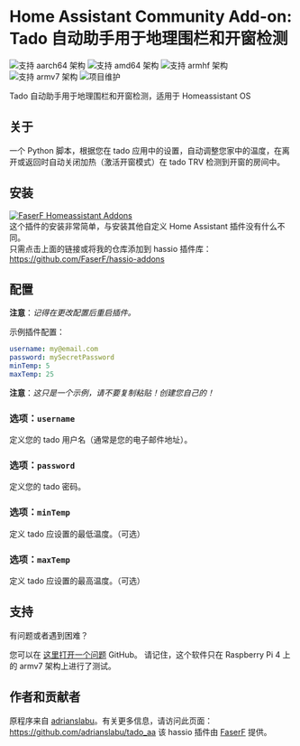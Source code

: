 # Home Assistant Community Add-on: Tado 自动助手用于地理围栏和开窗检测
![支持 aarch64 架构][aarch64-shield] ![支持 amd64 架构][amd64-shield] ![支持 armhf 架构][armhf-shield] ![支持 armv7 架构][armv7-shield]
![项目维护][maintenance-shield]

Tado 自动助手用于地理围栏和开窗检测，适用于 Homeassistant OS

## 关于

一个 Python 脚本，根据您在 tado 应用中的设置，自动调整您家中的温度，在离开或返回时自动关闭加热（激活开窗模式）在 tado TRV 检测到开窗的房间中。

## 安装

[![FaserF Homeassistant Addons](https://my.home-assistant.io/badges/supervisor_add_addon_repository.svg)](https://my.home-assistant.io/redirect/supervisor_add_addon_repository/?repository_url=https%3A%2F%2Fgithub.com%2FFaserF%2Fhassio-addons)
<br />
这个插件的安装非常简单，与安装其他自定义 Home Assistant 插件没有什么不同。<br />
只需点击上面的链接或将我的仓库添加到 hassio 插件库：<https://github.com/FaserF/hassio-addons>

## 配置

**注意**：_记得在更改配置后重启插件。_

示例插件配置：

```yaml
username: my@email.com
password: mySecretPassword
minTemp: 5
maxTemp: 25
```

**注意**：_这只是一个示例，请不要复制粘贴！创建您自己的！_

### 选项：`username`

定义您的 tado 用户名（通常是您的电子邮件地址）。

### 选项：`password`

定义您的 tado 密码。

### 选项：`minTemp`

定义 tado 应设置的最低温度。（可选）

### 选项：`maxTemp`

定义 tado 应设置的最高温度。（可选）

## 支持

有问题或者遇到困难？

您可以在 [这里打开一个问题][issue] GitHub。
请记住，这个软件只在 Raspberry Pi 4 上的 armv7 架构上进行了测试。

## 作者和贡献者

原程序来自 [adrianslabu]。有关更多信息，请访问此页面：<https://github.com/adrianslabu/tado_aa>
该 hassio 插件由 [FaserF] 提供。

[maintenance-shield]: https://img.shields.io/maintenance/yes/2024.svg
[aarch64-shield]: https://img.shields.io/badge/aarch64-yes-green.svg
[amd64-shield]: https://img.shields.io/badge/amd64-yes-green.svg
[armhf-shield]: https://img.shields.io/badge/armhf-yes-green.svg
[armv7-shield]: https://img.shields.io/badge/armv7-yes-green.svg
[FaserF]: https://github.com/FaserF/
[issue]: https://github.com/FaserF/hassio-addons/issues
[adrianslabu]: https://github.com/adrianslabu